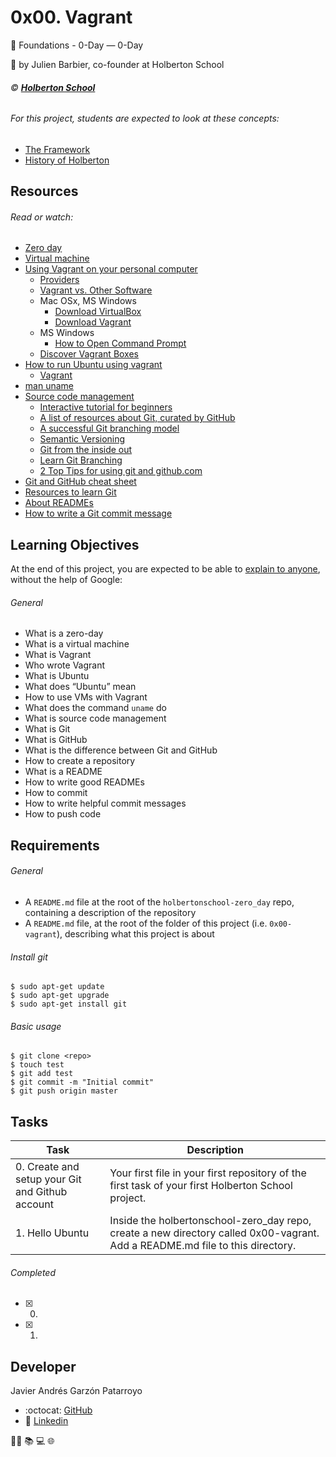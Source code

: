 # 0x00. Vagrant
:open_file_folder: Foundations - 0-Day ― 0-Day

:bust_in_silhouette: by Julien Barbier, co-founder at Holberton School
###### :copyright: **[Holberton School](https://www.holbertonschool.com/)**

###### For this project, students are expected to look at these concepts:
* [The Framework](https://intranet.hbtn.io/concepts/75)
* [History of Holberton](https://intranet.hbtn.io/concepts/119)

## Resources
###### Read or watch:
* [Zero day](https://en.wikipedia.org/wiki/Zero-day_(computing))
* [Virtual machine](https://en.wikipedia.org/wiki/Virtual_machine)
* [Using Vagrant on your personal computer](https://intranet.hbtn.io/concepts/81)
  - [Providers](https://www.vagrantup.com/docs/providers/)
  - [Vagrant vs. Other Software](https://www.vagrantup.com/intro/vs/index.html)
  - Mac OSx, MS Windows
    - [Download VirtualBox](https://www.virtualbox.org/wiki/Downloads)
    - [Download Vagrant](https://www.vagrantup.com/downloads.html)
  - MS Windows
    - [How to Open Command Prompt](https://www.lifewire.com/how-to-open-command-prompt-2618089)
  - [Discover Vagrant Boxes](https://app.vagrantup.com/boxes/search)
* [How to run Ubuntu using vagrant](https://intranet.hbtn.io/concepts/53)
  - [Vagrant](https://www.vagrantup.com/)
* [man uname](https://linux.die.net/man/1/uname)
* [Source code management](https://intranet.hbtn.io/concepts/22)
  - [Interactive tutorial for beginners](https://try.github.io/)
  - [A list of resources about Git, curated by GitHub](https://help.github.com/en/github/getting-started-with-github/git-and-github-learning-resources)
  - [A successful Git branching model](https://nvie.com/posts/a-successful-git-branching-model/)
  - [Semantic Versioning](https://semver.org/)
  - [Git from the inside out](https://codewords.recurse.com/issues/two/git-from-the-inside-out)
  - [Learn Git Branching](https://learngitbranching.js.org/?locale=es_AR)
  - [2 Top Tips for using git and github.com](https://medium.com/@djohncoleman/top-10-git-lessons-after-1-year-of-using-git-8b24c71ac1db)
* [Git and GitHub cheat sheet](https://intranet.hbtn.io/concepts/57)
* [Resources to learn Git](https://try.github.io/)
* [About READMEs](https://help.github.com/en/github/creating-cloning-and-archiving-repositories/about-readmes)
* [How to write a Git commit message](https://chris.beams.io/posts/git-commit/#seven-rules)

## Learning Objectives
At the end of this project, you are expected to be able to [explain to anyone](https://fs.blog/2012/04/feynman-technique/), without the help of Google:
###### General
* What is a zero-day
* What is a virtual machine
* What is Vagrant
* Who wrote Vagrant
* What is Ubuntu
* What does “Ubuntu” mean
* How to use VMs with Vagrant
* What does the command ```uname``` do
* What is source code management
* What is Git
* What is GitHub
* What is the difference between Git and GitHub
* How to create a repository
* What is a README
* How to write good READMEs
* How to commit
* How to write helpful commit messages
* How to push code

## Requirements
###### General
* A ```README.md``` file at the root of the ```holbertonschool-zero_day``` repo, containing a description of the repository
* A ```README.md``` file, at the root of the folder of this project (i.e. ```0x00-vagrant```), describing what this project is about

###### Install git
```
$ sudo apt-get update
$ sudo apt-get upgrade
$ sudo apt-get install git
```

###### Basic usage
```
$ git clone <repo>
$ touch test
$ git add test
$ git commit -m "Initial commit"
$ git push origin master
```

## Tasks
| Task | Description |
| --- | --- |
| 0. Create and setup your Git and Github account | Your first file in your first repository of the first task of your first Holberton School project.
| 1. Hello Ubuntu | Inside the holbertonschool-zero_day repo, create a new directory called 0x00-vagrant. Add a README.md file to this directory.
###### Completed
- [x] 0.
- [x] 1.

## Developer
Javier Andrés Garzón Patarroyo
- :octocat: [GitHub](https://github.com/javierandresgp/)
- :link: [Linkedin](https://www.linkedin.com/in/javierandresgp/)

:man_technologist: :books: :computer: :globe_with_meridians:
